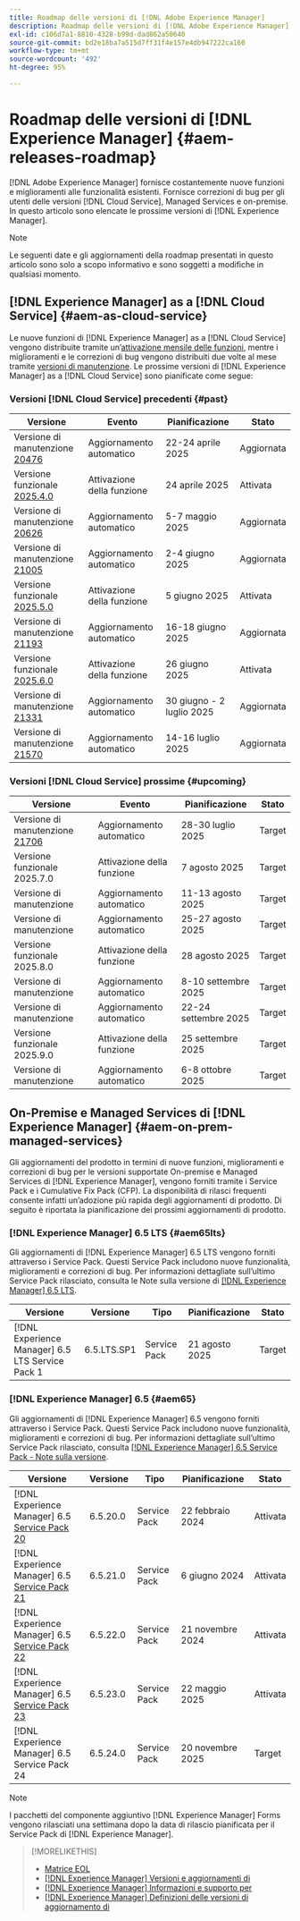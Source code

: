 ```yaml
---
title: Roadmap delle versioni di [!DNL Adobe Experience Manager]
description: Roadmap delle versioni di [!DNL Adobe Experience Manager]
exl-id: c106d7a1-8810-4328-b99d-dad862a50640
source-git-commit: bd2e18ba7a515d7ff31f4e157e4db947222ca160
workflow-type: tm+mt
source-wordcount: '492'
ht-degree: 95%

---
```



# Roadmap delle versioni di [!DNL Experience Manager] {#aem-releases-roadmap}

[!DNL Adobe Experience Manager] fornisce costantemente nuove funzioni e miglioramenti alle funzionalità esistenti. Fornisce correzioni di bug per gli utenti delle versioni [!DNL Cloud Service], Managed Services e on-premise. In questo articolo sono elencate le prossime versioni di [!DNL Experience Manager].

>[!NOTE]
>
>Le seguenti date e gli aggiornamenti della roadmap presentati in questo articolo sono solo a scopo informativo e sono soggetti a modifiche in qualsiasi momento.

## [!DNL Experience Manager] as a [!DNL Cloud Service] {#aem-as-cloud-service}

Le nuove funzioni di [!DNL Experience Manager] as a [!DNL Cloud Service] vengono distribuite tramite un’[attivazione mensile delle funzioni](https://experienceleague.adobe.com/it/docs/experience-manager-cloud-service/content/release-notes/release-notes/release-notes-current), mentre i miglioramenti e le correzioni di bug vengono distribuiti due volte al mese tramite [versioni di manutenzione](https://experienceleague.adobe.com/it/docs/experience-manager-cloud-service/content/release-notes/maintenance/latest).
Le prossime versioni di [!DNL Experience Manager] as a [!DNL Cloud Service] sono pianificate come segue:

### Versioni [!DNL Cloud Service] precedenti {#past}

| Versione | Evento | Pianificazione | Stato |
|---|---|---|---|
| Versione di manutenzione [20476](https://experienceleague.adobe.com/it/docs/experience-manager-cloud-service/content/release-notes/maintenance/2025/2025-4-0#20476) | Aggiornamento automatico | 22-24 aprile 2025 | Aggiornata |
| Versione funzionale [2025.4.0](https://experienceleague.adobe.com/it/docs/experience-manager-cloud-service/content/release-notes/release-notes/2025/release-notes-2025-4-0) | Attivazione della funzione | 24 aprile 2025 | Attivata |
| Versione di manutenzione [20626](https://experienceleague.adobe.com/it/docs/experience-manager-cloud-service/content/release-notes/maintenance/2025/2025-5-0#20626) | Aggiornamento automatico | 5-7 maggio 2025 | Aggiornata |
| Versione di manutenzione [21005](https://experienceleague.adobe.com/it/docs/experience-manager-cloud-service/content/release-notes/maintenance/2025/2025-5-0#21005) | Aggiornamento automatico | 2-4 giugno 2025 | Aggiornata |
| Versione funzionale [2025.5.0](https://experienceleague.adobe.com/it/docs/experience-manager-cloud-service/content/release-notes/release-notes/2025/release-notes-2025-5-0) | Attivazione della funzione | 5 giugno 2025 | Attivata |
| Versione di manutenzione [21193](https://experienceleague.adobe.com/it/docs/experience-manager-cloud-service/content/release-notes/maintenance/2025/2025-6-0) | Aggiornamento automatico | 16-18 giugno 2025 | Aggiornata |
| Versione funzionale [2025.6.0](https://experienceleague.adobe.com/it/docs/experience-manager-cloud-service/content/release-notes/release-notes/release-notes-current) | Attivazione della funzione | 26 giugno 2025 | Attivata |
| Versione di manutenzione [21331](https://experienceleague.adobe.com/it/docs/experience-manager-cloud-service/content/release-notes/maintenance/2025/2025-7-0#21331) | Aggiornamento automatico | 30 giugno - 2 luglio 2025 | Aggiornata |
| Versione di manutenzione [21570](https://experienceleague.adobe.com/it/docs/experience-manager-cloud-service/content/release-notes/maintenance/2025/2025-7-0#21570) | Aggiornamento automatico | 14-16 luglio 2025 | Aggiornata |

### Versioni [!DNL Cloud Service] prossime {#upcoming}

| Versione | Evento | Pianificazione | Stato |
|---|---|---|---|
| Versione di manutenzione [21706](https://experienceleague.adobe.com/it/docs/experience-manager-cloud-service/content/release-notes/maintenance/latest) | Aggiornamento automatico | 28-30 luglio 2025 | Target |
| Versione funzionale 2025.7.0 | Attivazione della funzione | 7 agosto 2025 | Target |
| Versione di manutenzione | Aggiornamento automatico | 11-13 agosto 2025 | Target |
| Versione di manutenzione | Aggiornamento automatico | 25-27 agosto 2025 | Target |
| Versione funzionale 2025.8.0 | Attivazione della funzione | 28 agosto 2025 | Target |
| Versione di manutenzione | Aggiornamento automatico | 8-10 settembre 2025 | Target |
| Versione di manutenzione | Aggiornamento automatico | 22-24 settembre 2025 | Target |
| Versione funzionale 2025.9.0 | Attivazione della funzione | 25 settembre 2025 | Target |
| Versione di manutenzione | Aggiornamento automatico | 6-8 ottobre 2025 | Target |

## On-Premise e Managed Services di [!DNL Experience Manager] {#aem-on-prem-managed-services}

Gli aggiornamenti del prodotto in termini di nuove funzioni, miglioramenti e correzioni di bug per le versioni supportate On-premise e Managed Services di [!DNL Experience Manager], vengono forniti tramite i Service Pack e i Cumulative Fix Pack (CFP). La disponibilità di rilasci frequenti consente infatti un’adozione più rapida degli aggiornamenti di prodotto. Di seguito è riportata la pianificazione dei prossimi aggiornamenti di prodotto.

### [!DNL Experience Manager] 6.5 LTS {#aem65lts}

Gli aggiornamenti di [!DNL Experience Manager] 6.5 LTS vengono forniti attraverso i Service Pack. Questi Service Pack includono nuove funzionalità, miglioramenti e correzioni di bug. Per informazioni dettagliate sull’ultimo Service Pack rilasciato, consulta le Note sulla versione di [[!DNL Experience Manager]  6.5 LTS](https://experienceleague.adobe.com/it/docs/experience-manager-65-lts/content/release-notes/release-notes).

| Versione | Versione | Tipo | Pianificazione | Stato |
|---|---|---|---|---|
| [!DNL Experience Manager] 6.5 LTS Service Pack 1 | 6.5.LTS.SP1 | Service Pack | 21 agosto 2025 | Target |

### [!DNL Experience Manager] 6.5 {#aem65}

Gli aggiornamenti di [!DNL Experience Manager] 6.5 vengono forniti attraverso i Service Pack. Questi Service Pack includono nuove funzionalità, miglioramenti e correzioni di bug. Per informazioni dettagliate sull’ultimo Service Pack rilasciato, consulta [[!DNL Experience Manager] 6.5 Service Pack - Note sulla versione](https://experienceleague.adobe.com/it/docs/experience-manager-65/content/release-notes/release-notes).

| Versione | Versione | Tipo | Pianificazione | Stato |
|---|---|---|---|---|
| [!DNL Experience Manager] 6.5 [Service Pack 20](https://experienceleague.adobe.com/it/docs/experience-manager-65/content/release-notes/service-pack/6-5-20) | 6.5.20.0 | Service Pack | 22 febbraio 2024 | Attivata |
| [!DNL Experience Manager] 6.5 [Service Pack 21](https://experienceleague.adobe.com/it/docs/experience-manager-65/content/release-notes/service-pack/6-5-21) | 6.5.21.0 | Service Pack | 6 giugno 2024 | Attivata |
| [!DNL Experience Manager] 6.5 [Service Pack 22](https://experienceleague.adobe.com/it/docs/experience-manager-65/content/release-notes/service-pack/6-5-22) | 6.5.22.0 | Service Pack | 21 novembre 2024 | Attivata |
| [!DNL Experience Manager] 6.5 [Service Pack 23](https://experienceleague.adobe.com/it/docs/experience-manager-65/content/release-notes/release-notes) | 6.5.23.0 | Service Pack | 22 maggio 2025 | Attivata |
| [!DNL Experience Manager] 6.5 Service Pack 24 | 6.5.24.0 | Service Pack | 20 novembre 2025 | Target |

>[!NOTE]
>
>I pacchetti del componente aggiuntivo [!DNL Experience Manager] Forms vengono rilasciati una settimana dopo la data di rilascio pianificata per il Service Pack di [!DNL Experience Manager].

>[!MORELIKETHIS]
>
>* [Matrice EOL](https://helpx.adobe.com/it/support/programs/eol-matrix.html)
>* [[!DNL Experience Manager] Versioni e aggiornamenti di](https://experienceleague.adobe.com/it/docs/experience-manager-release-information/aem-release-updates/aem-releases-updates)
>* [[!DNL Experience Manager] Informazioni e supporto per](https://experienceleague.adobe.com/it/docs/experience-manager-cloud-service)
>* [[!DNL Experience Manager] Definizioni delle versioni di aggiornamento di](/help/using/update-release-vehicle-definitions.md)
